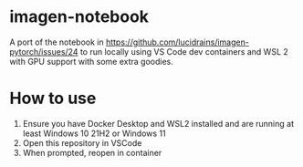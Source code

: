 # imagen-notebook

A port of the notebook in https://github.com/lucidrains/imagen-pytorch/issues/24 to run locally using VS Code dev containers and WSL 2 with GPU support with some extra goodies.

# How to use
1. Ensure you have Docker Desktop and WSL2 installed and are running at least Windows 10 21H2 or Windows 11
2. Open this repository in VSCode
3. When prompted, reopen in container
